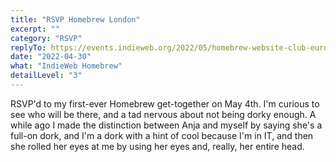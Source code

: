 ```yaml
---
title: "RSVP Homebrew London"
excerpt: ""
category: "RSVP"
replyTo: https://events.indieweb.org/2022/05/homebrew-website-club-europe-london-UX313bltNQOm
date: "2022-04-30"
what: "IndieWeb Homebrew"
detailLevel: "3"
---
```

RSVP'd to my first-ever Homebrew get-together on May 4th. I'm curious to see who will be there, and a tad nervous about not being dorky enough. A while ago I made the distinction between Anja and myself by saying she's a full-on dork, and I'm a dork with a hint of cool because I'm in IT, and then she rolled her eyes at me by using her eyes and, really, her entire head.